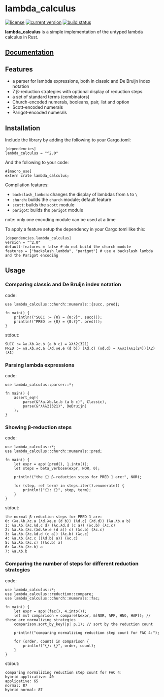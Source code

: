 # lambda_calculus
[![license](https://img.shields.io/badge/license-CC0-blue.svg)](https://creativecommons.org/publicdomain/zero/1.0/)
[![current version](https://img.shields.io/crates/v/lambda_calculus.svg)](https://crates.io/crates/lambda_calculus)
[![build status](https://api.travis-ci.org/ljedrz/lambda_calculus.svg?branch=master)](https://travis-ci.org/ljedrz/lambda_calculus)

**lambda_calculus** is a simple implementation of the untyped lambda calculus in Rust.

## [Documentation](https://docs.rs/lambda_calculus)

## Features

- a parser for lambda expressions, both in classic and De Bruijn index notation
- 7 β-reduction strategies with optional display of reduction steps
- a set of standard terms (combinators)
- Church-encoded numerals, booleans, pair, list and option
- Scott-encoded numerals
- Parigot-encoded numerals

## Installation

Include the library by adding the following to your Cargo.toml:
```
[dependencies]
lambda_calculus = "^2.0"
```

And the following to your code:
```
#[macro_use]
extern crate lambda_calculus;
```

Compilation features:
- `backslash_lambda`: changes the display of lambdas from `λ` to `\`
- `church`: builds the `church` module; default feature
- `scott`: builds the `scott` module
- `parigot`: builds the `parigot` module

note: only one encoding module can be used at a time

To apply a feature setup the dependency in your Cargo.toml like this:
```
[dependencies.lambda_calculus]
version = "^2.0"
default-features = false # do not build the church module
features = ["backslash_lambda", "parigot"] # use a backslash lambda and the Parigot encoding
```

## Usage

### Comparing classic and De Bruijn index notation

code:
```
use lambda_calculus::church::numerals::{succ, pred};

fn main() {
    println!("SUCC := {0} = {0:?}", succ());
    println!("PRED := {0} = {0:?}", pred());
}
```
stdout:
```
SUCC := λa.λb.λc.b (a b c) = λλλ2(321)
PRED := λa.λb.λc.a (λd.λe.e (d b)) (λd.c) (λd.d) = λλλ3(λλ1(24))(λ2)(λ1)
```

### Parsing lambda expressions

code:
```
use lambda_calculus::parser::*;

fn main() {
    assert_eq!(
        parse(&"λa.λb.λc.b (a b c)", Classic),
        parse(&"λλλ2(321)", DeBruijn)
    );
}
```

### Showing β-reduction steps

code:
```
use lambda_calculus::*;
use lambda_calculus::church::numerals::pred;

fn main() {
    let expr = app!(pred(), 1.into());
    let steps = beta_verbose(expr, NOR, 0);

    println!("the {} β-reduction steps for PRED 1 are:", NOR);

    for (step, ref term) in steps.iter().enumerate() {
        println!("{}: {}", step, term);
    }
}
```
stdout:
```
the normal β-reduction steps for PRED 1 are:
0: (λa.λb.λc.a (λd.λe.e (d b)) (λd.c) (λd.d)) (λa.λb.a b)
1: λa.λb.(λc.λd.c d) (λc.λd.d (c a)) (λc.b) (λc.c)
2: λa.λb.(λc.(λd.λe.e (d a)) c) (λc.b) (λc.c)
3: λa.λb.(λc.λd.d (c a)) (λc.b) (λc.c)
4: λa.λb.(λc.c ((λd.b) a)) (λc.c)
5: λa.λb.(λc.c) ((λc.b) a)
6: λa.λb.(λc.b) a
7: λa.λb.b
```

### Comparing the number of steps for different reduction strategies

code:
```
use lambda_calculus::*;
use lambda_calculus::reduction::compare;
use lambda_calculus::church::numerals::fac;

fn main() {
    let expr = app!(fac(), 4.into());
    let mut comparison = compare(&expr, &[NOR, APP, HNO, HAP]); // these are normalizing strategies
    comparison.sort_by_key(|p| p.1); // sort by the reduction count

    println!("comparing normalizing reduction step count for FAC 4:");

    for (order, count) in comparison {
        println!("{}: {}", order, count);
    }
}
```
stdout:
```
comparing normalizing reduction step count for FAC 4:
hybrid applicative: 40
applicative: 65
normal: 87
hybrid normal: 87
```

